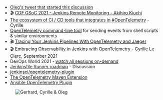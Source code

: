 - [Oleg's tweet that started this discussion](https://twitter.com/oleg_nenashev/status/1417479760435945485)
- 🎬 [CDF GSoC 2021 - Jenkins Remote Monitoring - Akihiro Kiuchi](https://www.youtube.com/watch?v=bBat90NUMsg&t=4788s)
- [The ecosystem of CI / CD tools that integrates in #OpenTelemetry](https://twitter.com/cyrilleleclerc/status/1430070961366257693) - Cyrille
- [OpenTelemetry command-line tool](https://github.com/equinix-labs/otel-cli) for sending events from shell scripts & similar environments
- 🎬 [Tracing Your Jenkins Pipelines With OpenTelemetry and Jaeger](https://www.youtube.com/watch?v=3XzVOxvNpGM)
- 🎬 [Embracing Observability in Jenkins with OpenTelemetry](https://www.devopsworld.com/agenda/session/581459) - Cyrille Le Clerc, September 2021
- DevOps World 2021 - [watch all sessions on-demand](https://www.devopsworld.com/agenda)
- [Jenkinsfile Runner roadmap](https://community.jenkins.io/t/jenkinsfile-runner-roadmap-discussion/583) - Discussion
- [jenkinsci/opentelemetry-plugin](https://github.com/jenkinsci/opentelemetry-plugin)
- [The OpenTelemetry Maven Extension](https://github.com/open-telemetry/opentelemetry-java-contrib/tree/main/maven-extension)
- [Ansible OpenTelemetry Plugin](https://docs.ansible.com/ansible/latest/collections/community/general/opentelemetry_callback.html)

<figure class="richtext-figure richtext-figure--full">
  <img src="https://cdn.changelog.com/shipit/shipit-27--cyrille-oleg.jpg" alt="Gerhard, Cyrille & Oleg" loading="lazy">
</figure>
